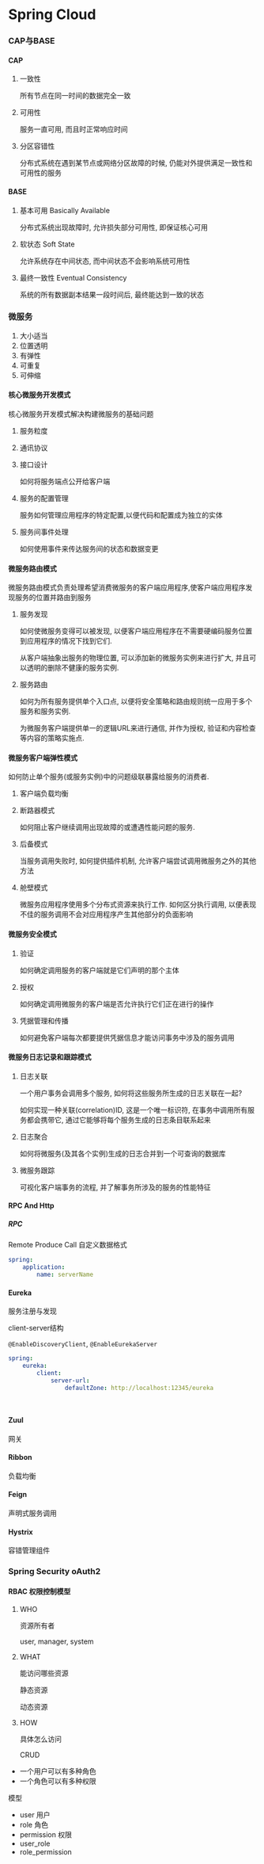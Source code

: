 # Spring Cloud

### CAP与BASE

#### CAP

1. 一致性

   所有节点在同一时间的数据完全一致

2. 可用性

   服务一直可用, 而且时正常响应时间

3. 分区容错性

   分布式系统在遇到某节点或网络分区故障的时候, 仍能对外提供满足一致性和可用性的服务

#### BASE

1. 基本可用 Basically Available

   分布式系统出现故障时, 允许损失部分可用性, 即保证核心可用

2. 软状态 Soft State

   允许系统存在中间状态, 而中间状态不会影响系统可用性

3. 最终一致性 Eventual Consistency

   系统的所有数据副本结果一段时间后, 最终能达到一致的状态

### 微服务

1. 大小适当
2. 位置透明
3. 有弹性
4. 可重复
5. 可伸缩

#### 核心微服务开发模式

核心微服务开发模式解决构建微服务的基础问题

1. 服务粒度

2. 通讯协议

3. 接口设计

   如何将服务端点公开给客户端

4. 服务的配置管理

   服务如何管理应用程序的特定配置,以便代码和配置成为独立的实体

5. 服务间事件处理

   如何使用事件来传达服务间的状态和数据变更

#### 微服务路由模式

微服务路由模式负责处理希望消费微服务的客户端应用程序,使客户端应用程序发现服务的位置并路由到服务

1. 服务发现

   如何使微服务变得可以被发现, 以便客户端应用程序在不需要硬编码服务位置到应用程序的情况下找到它们.

   从客户端抽象出服务的物理位置, 可以添加新的微服务实例来进行扩大, 并且可以透明的删除不健康的服务实例.

2. 服务路由

   如何为所有服务提供单个入口点, 以便将安全策略和路由规则统一应用于多个服务和服务实例.

   为微服务客户端提供单一的逻辑URL来进行通信, 并作为授权, 验证和内容检查等内容的策略实施点.

#### 微服务客户端弹性模式

如何防止单个服务(或服务实例)中的问题级联暴露给服务的消费者.

1. 客户端负载均衡

2. 断路器模式

   如何阻止客户继续调用出现故障的或遭遇性能问题的服务.

3. 后备模式

   当服务调用失败时, 如何提供插件机制, 允许客户端尝试调用微服务之外的其他方法

4. 舱壁模式

   微服务应用程序使用多个分布式资源来执行工作. 如何区分执行调用, 以便表现不佳的服务调用不会对应用程序产生其他部分的负面影响

#### 微服务安全模式

1. 验证

   如何确定调用服务的客户端就是它们声明的那个主体

2. 授权 

   如何确定调用微服务的客户端是否允许执行它们正在进行的操作

3. 凭据管理和传播

   如何避免客户端每次都要提供凭据信息才能访问事务中涉及的服务调用

#### 微服务日志记录和跟踪模式

1. 日志关联

   一个用户事务会调用多个服务, 如何将这些服务所生成的日志关联在一起?

   如何实现一种关联(correlation)ID, 这是一个唯一标识符, 在事务中调用所有服务都会携带它, 通过它能够将每个服务生成的日志条目联系起来

2. 日志聚合

   如何将微服务(及其各个实例)生成的日志合并到一个可查询的数据库

3. 微服务跟踪

   可视化客户端事务的流程, 并了解事务所涉及的服务的性能特征





#### RPC And Http

##### RPC

Remote Produce Call 自定义数据格式

```yaml
spring:
	application:
		name: serverName
```



#### Eureka

服务注册与发现

client-server结构

`@EnableDiscoveryClient`, `@EnableEurekaServer`

```yaml
spring:
	eureka:
		client:
			server-url:
				defaultZone: http://localhost:12345/eureka

			
```



#### Zuul

网关

#### Ribbon

负载均衡

#### Feign

声明式服务调用

#### Hystrix

容错管理组件



### Spring Security oAuth2

#### RBAC 权限控制模型

1. WHO

   资源所有者

   user, manager, system

2. WHAT

   能访问哪些资源

   静态资源

   动态资源

3. HOW

   具体怎么访问

   CRUD

* 一个用户可以有多种角色
* 一个角色可以有多种权限

模型

* user 用户
* role 角色
* permission 权限
* user_role
* role_permission


